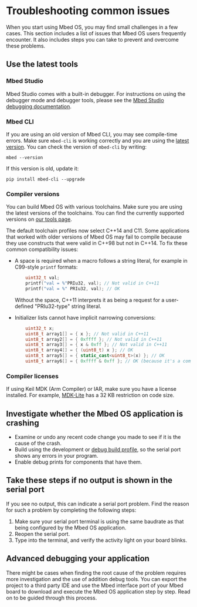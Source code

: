 # Troubleshooting common issues

When you start using Mbed OS, you may find small challenges in a few cases. This section includes a list of issues that Mbed OS users frequently encounter. It also includes steps you can take to prevent and overcome these problems.

## Use the latest tools

### Mbed Studio

Mbed Studio comes with a built-in debugger. For instructions on using the debugger mode and debugger tools, please see the [Mbed Studio debugging documentation](https://os.mbed.com/docs/mbed-studio/latest/using-mbed-studio/debugging.html).

### Mbed CLI

If you are using an old version of Mbed CLI, you may see compile-time errors. Make sure `mbed-cli` is working correctly and you are using the [latest version](https://github.com/ARMmbed/mbed-cli/releases). You can check the version of `mbed-cli` by writing:

 ```
 mbed --version
 ```

 If this version is old, update it:

 ```
 pip install mbed-cli --upgrade
 ```

### Compiler versions

You can build Mbed OS with various toolchains. Make sure you are using the latest versions of the toolchains. You can find the currently supported versions on [our tools page](../build-tools/index.html).

The default toolchain profiles now select C++14 and C11. Some applications that worked with older versions of Mbed OS may fail to compile because they use constructs that were valid in C++98 but not in C++14. To fix these common compatibility issues:

- A space is required when a macro follows a string literal, for example in C99-style `printf` formats:

   ```C++ NOCI
       uint32_t val;
       printf("val = %"PRIu32, val); // Not valid in C++11
       printf("val = %" PRIu32, val); // OK
   ```

   Without the space, C++11 interprets it as being a request for a user-defined "PRIu32-type" string literal.

- Initializer lists cannot have implicit narrowing conversions:

   ```C++ NOCI
       uint32_t x;
       uint8_t array1[] = { x }; // Not valid in C++11
       uint8_t array2[] = { 0xffff }; // Not valid in C++11
       uint8_t array3[] = { x & 0xff }; // Not valid in C++11
       uint8_t array4[] = { (uint8_t) x }; // OK
       uint8_t array5[] = { static_cast<uint8_t>(x) }; // OK
       uint8_t array6[] = { 0xffff & 0xff }; // OK (because it's a compile-time constant that fits)
   ```

### Compiler licenses

If using Keil MDK (Arm Compiler) or IAR, make sure you have a license installed. For example, [MDK-Lite](http://www.keil.com/arm/mdk.asp) has a 32 KB restriction on code size.

## Investigate whether the Mbed OS application is crashing

- Examine or undo any recent code change you made to see if it is the cause of the crash.
- Build using the development or [debug build profile](../tools/build-profiles.html), so the serial port shows any errors in your program.
- Enable debug prints for components that have them.

## Take these steps if no output is shown in the serial port

If you see no output, this can indicate a serial port problem. Find the reason for such a problem by completing the following steps:

1. Make sure your serial port terminal is using the same baudrate as that being configured by the Mbed OS application.
1. Reopen the serial port.
1. Type into the terminal, and verify the activity light on your board blinks.

## Advanced debugging your application

There might be cases when finding the root cause of the problem requires more investigation and the use of addition debug tools. You can export the project to a third party IDE and use the Mbed interface port of your Mbed board to download and execute the Mbed OS application step by step. Read on to be guided through this process.
